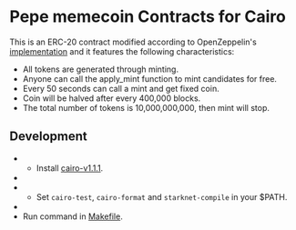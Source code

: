 # Pepe memecoin Contracts for Cairo
This is an ERC-20 contract modified according to OpenZeppelin's [implementation](https://github.com/OpenZeppelin/cairo-contracts/blob/cairo-1/src/openzeppelin/token/erc20.cairo) and it features the following characteristics:

-  All tokens are generated through minting.
-  Anyone can call the apply_mint function to mint candidates for free.
-  Every 50 seconds can call a mint and get fixed coin.
-  Coin will be halved after every 400,000 blocks.
-  The total number of tokens is 10,000,000,000, then mint will stop.

## Development

- - Install [cairo-v1.1.1](https://github.com/starkware-libs/cairo/tree/v1.1.1).
- 
- - Set `cairo-test`, `cairo-format` and `starknet-compile` in your $PATH.
- 
- Run command in [Makefile](https://github.com/superWifi/starknet-pepe/blob/master/Makefile).
